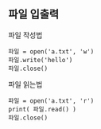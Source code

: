 파일 입출력
---
파일 작성법
```
파일 = open('a.txt', 'w')
파일.write('hello')
파일.close()

```

파일 읽는법
```
파일 = open('a.txt', 'r')
print( 파일.read() )
파일.close()
```